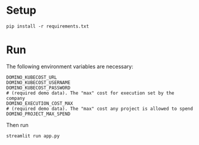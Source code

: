 # Setup

```shell
pip install -r requirements.txt
```

# Run
The following environment variables are necessary:
```shell
DOMINO_KUBECOST_URL
DOMINO_KUBECOST_USERNAME
DOMINO_KUBECOST_PASSWORD
# (required demo data). The "max" cost for execution set by the company
DOMINO_EXECUTION_COST_MAX  
# (required demo data). The "max" cost any project is allowed to spend
DOMINO_PROJECT_MAX_SPEND
```
Then run 
```shell
streamlit run app.py
```